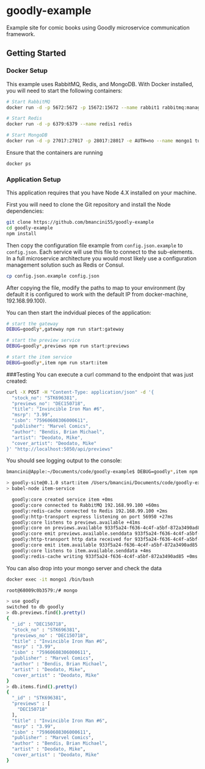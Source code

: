 # goodly-example
Example site for comic books using Goodly microservice communication framework.

## Getting Started

### Docker Setup

This example uses RabbitMQ, Redis, and MongoDB. With Docker installed, you will need to start the following containers:
```bash
# Start RabbitMQ
docker run -d -p 5672:5672 -p 15672:15672 --name rabbit1 rabbitmq:management

# Start Redis
docker run -d -p 6379:6379 --name redis1 redis

# Start MongoDB
docker run -d -p 27017:27017 -p 28017:28017 -e AUTH=no --name mongo1 tutum/mongodb
```

Ensure that the containers are running
```bash
docker ps
```

### Application Setup

This application requires that you have Node 4.X installed on your machine.  

First you will need to clone the Git repository and install the Node dependencies:
```bash
git clone https://github.com/bmancini55/goodly-example
cd goodly-example
npm install
```

Then copy the configuration file example from `config.json.example` to `config.json`.  Each service will use this file to connect to the sub-elements. In a full microservice architecture you would most likely use a configuration management solution such as Redis or Consul.
```bash
cp config.json.example config.json
```

After copying the file, modify the paths to map to your environment (by default it is configured to work with the default IP from docker-machine, 192.168.99.100).


You can then start the indvidual pieces of the application:
```bash
# start the gateway
DEBUG=goodly*,gateway npm run start:gateway

# start the preview service
DEBUG=goodly*,previews npm run start:previews

# start the item service
DEBUG=goodly*,item npm run start:item
```

###Testing
You can execute a curl command to the endpoint that was just created:
```bash
curl -X POST -H "Content-Type: application/json" -d '{
  "stock_no": "STK696381",
  "previews_no": "DEC150718",
  "title": "Invincible Iron Man #6",
  "msrp": "3.99",
  "isbn": "75960608306000611",
  "publisher": "Marvel Comics",
  "author": "Bendis, Brian Michael",
  "artist": "Deodato, Mike",
  "cover_artist": "Deodato, Mike"
}' "http://localhost:5050/api/previews"
```

You should see logging output to the console:
```bash
bmancini@Apple:~/Documents/code/goodly-example$ DEBUG=goodly*,item npm run start:item

> goodly-site@0.1.0 start:item /Users/bmancini/Documents/code/goodly-example
> babel-node item-service

  goodly:core created service item +0ms
  goodly:core connected to RabbitMQ 192.168.99.100 +60ms
  goodly:redis-cache connected to Redis 192.168.99.100 +2ms
  goodly:http-transport express listening on port 56950 +27ms
  goodly:core listens to previews.available +41ms
  goodly:core on previews.available 933f5a24-f636-4c4f-a5bf-872a3490ad85 +5m
  goodly:core emit previews.available.senddata 933f5a24-f636-4c4f-a5bf-872a3490ad85 +1ms
  goodly:http-transport http data received for 933f5a24-f636-4c4f-a5bf-872a3490ad85 +32ms
  goodly:core emit item.available 933f5a24-f636-4c4f-a5bf-872a3490ad85 +9ms
  goodly:core listens to item.available.senddata +4ms
  goodly:redis-cache writing 933f5a24-f636-4c4f-a5bf-872a3490ad85 +0ms

```

You can also drop into your mongo server and check the data
```bash
docker exec -it mongo1 /bin/bash
```

```bash
root@68009c0b3579:/# mongo
```

```bash
> use goodly
switched to db goodly
> db.previews.find().pretty()
{
  "_id" : "DEC150718",
  "stock_no" : "STK696381",
  "previews_no" : "DEC150718",
  "title" : "Invincible Iron Man #6",
  "msrp" : "3.99",
  "isbn" : "75960608306000611",
  "publisher" : "Marvel Comics",
  "author" : "Bendis, Brian Michael",
  "artist" : "Deodato, Mike",
  "cover_artist" : "Deodato, Mike"
}
> db.items.find().pretty()
{
  "_id" : "STK696381",
  "previews" : [
    "DEC150718"
  ],
  "title" : "Invincible Iron Man #6",
  "msrp" : "3.99",
  "isbn" : "75960608306000611",
  "publisher" : "Marvel Comics",
  "author" : "Bendis, Brian Michael",
  "artist" : "Deodato, Mike",
  "cover_artist" : "Deodato, Mike"
}
```
